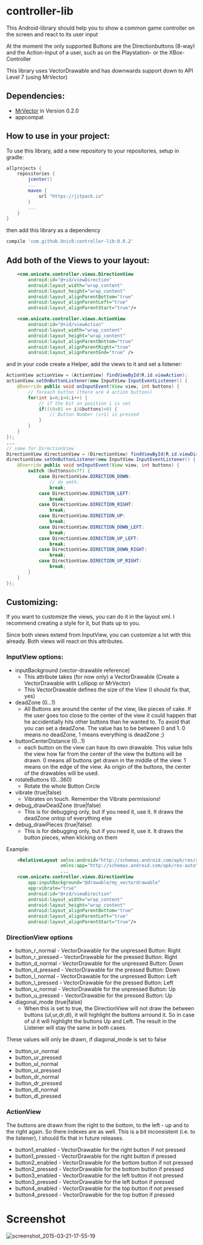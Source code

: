 # controller-lib
This Android-library should help you to show a common game controller on the screen and react to its user input

At the moment the only supported Buttons are the Directionbuttons (8-way) and the Action-Input of a user, such as on the Playstation- or the XBox-Controller

This library uses VectorDrawable and has downwards support down to API Level 7 (using MrVector)

## Dependencies:
* [MrVector](https://github.com/telly/MrVector) in Version 0.2.0
* appcompat
 
## How to use in your project:
To use this library, add a new repository to your repositories, setup in gradle:
```groovy
allprojects {
    repositories {
        jcenter()
        ...
        maven {
            url "https://jitpack.io"
        }
        ...
    }
}
```
then add this library as a dependency

```groovy
compile 'com.github.Unic8:controller-lib:0.0.2'
```

## Add both of the Views to your layout:

```xml
    <com.unicate.controller.views.DirectionView
        android:id="@+id/viewDirection"
        android:layout_width="wrap_content"
        android:layout_height="wrap_content"
        android:layout_alignParentBottom="true"
        android:layout_alignParentLeft="true"
        android:layout_alignParentStart="true"/>

    <com.unicate.controller.views.ActionView
        android:id="@+id/viewAction"
        android:layout_width="wrap_content"
        android:layout_height="wrap_content"
        android:layout_alignParentBottom="true"
        android:layout_alignParentRight="true"
        android:layout_alignParentEnd="true" />
```

and in your code create a Helper, add the views to it and set a listener:
```java
ActionView actionView = (ActionView) findViewById(R.id.viewAction);
actionView.setOnButtonListener(new InputView.InputEventListener() {
    @Override public void onInputEvent(View view, int buttons) {
		// foreach button (there are 4 action buttons)
		for(int i=0;i<4;i++) {
			// if the bit on position i is set
			if(((0x01 << i)&buttons)>0) {
				// Button Number (i+1) is pressed
			}
		}
    }
});
...
// same for DirectionView
DirectionView directionView = (DirectionView) findViewById(R.id.viewDirection);
directionView.setOnButtonListener(new InputView.InputEventListener() {
    @Override public void onInputEvent(View view, int buttons) {
		switch (buttons&0xff) {
			case DirectionView.DIRECTION_DOWN:
				// do smth.
				break;
			case DirectionView.DIRECTION_LEFT:
				break;
			case DirectionView.DIRECTION_RIGHT:
				break;
			case DirectionView.DIRECTION_UP:
				break;
			case DirectionView.DIRECTION_DOWN_LEFT:
				break;
			case DirectionView.DIRECTION_UP_LEFT:
				break;
			case DirectionView.DIRECTION_DOWN_RIGHT:
				break;
			case DirectionView.DIRECTION_UP_RIGHT:
				break;
		}
    }
});
```

## Customizing:
If you want to customize the views, you can do it in the layout xml. I recommend creating a style for it, but thats up to you.

Since both views extend from InputView, you can customize a lot with this already. Both views will react on this attributes.

### InputView options:

* inputBackground (vector-drawable reference)
  * This attribute takes (for now only) a VectorDrawable (Create a VectorDrawable with Lollipop or MrVector)
  * This VectorDrawable defines the size of the View (I should fix that, yes)
* deadZone (0...1)
  * All Buttons are around the center of the view, like pieces of cake. If the user goes too close to the
center of the view it could happen that he accidentially hits other buttons than he wanted to. To avoid that you can set a deadZone. The value has to be between 0 and 1. 0 means no deadZone, 1 means everything is deadZone ;)
* buttonCenterDistance (0...1)
  * each button on the view can have its own drawable. This value tells the view how far from the center of the view the buttons will be drawn. 0 means all buttons get drawn in the middle of the view. 1 means on the edge of the view. As origin of the buttons, the center of the drawables will be used.
* rotateButtons (0...360)
  * Rotate the whole Button Circle
* vibrate (true|false)
  * Vibrates on touch. Remember the Vibrate permissions!
* debug_drawDeadZone (true|false)
  * This is for debugging only, but if you need it, use it. It draws the deadZone ontop of everything else
* debug_drawPieces (true|false)
  * This is for debugging only, but if you need it, use it. It draws the button pieces, when klicking on them

Example:
```xml
    <RelativeLayout xmlns:android="http://schemas.android.com/apk/res/android"
                    xmlns:app="http://schemas.android.com/apk/res-auto" />
                    ...
    <com.unicate.controller.views.DirectionView
        app:inputBackground="@drawable/my_vectordrawable"
        app:vibrate="true"
        android:id="@+id/viewDirection"
        android:layout_width="wrap_content"
        android:layout_height="wrap_content"
        android:layout_alignParentBottom="true"
        android:layout_alignParentLeft="true"
        android:layout_alignParentStart="true"/>
```
### DirectionView options

* button_r_normal - VectorDrawable for the unpressed Button: Right
* button_r_pressed - VectorDrawable for the pressed Button: Right
* button_d_normal - VectorDrawable for the unpressed Button: Down
* button_d_pressed - VectorDrawable for the pressed Button: Down
* button_l_normal - VectorDrawable for the unpressed Button: Left
* button_l_pressed - VectorDrawable for the pressed Button: Left
* button_u_normal - VectorDrawable for the unpressed Button: Up
* button_u_pressed - VectorDrawable for the pressed Button: Up
* diagonal_mode (true|false)
  * When this is set to true, the DirectionView will not draw the between buttons (ul,ur,dr,dl), it will highlight the buttons arround it. So in case of ul it will highlight the buttons Up and Left. The result in the Listener will stay the same in both cases.

These values will only be drawn, if diagonal_mode is set to false
* button_ur_normal
* button_ur_pressed
* button_ul_normal
* button_ul_pressed
* button_dr_normal
* button_dr_pressed
* button_dl_normal
* button_dl_pressed

### ActionView

The buttons are drawn from the right to the bottom, to the left - up and to the right again. So there indexes are as well. This is a bit inconsistent (i.e. to the listener), I should fix that in future releases.

* button1_enabled - VectorDrawable for the right button if not pressed
* button1_pressed - VectorDrawable for the right button if pressed
* button2_enabled - VectorDrawable for the bottom button if not pressed
* button2_pressed - VectorDrawable for the bottom button if pressed
* button3_enabled - VectorDrawable for the left button if not pressed
* button3_pressed - VectorDrawable for the left button if pressed
* button4_enabled - VectorDrawable for the top button if not pressed
* button4_pressed - VectorDrawable for the top button if pressed

# Screenshot
![screenshot_2015-03-21-17-55-19](https://cloud.githubusercontent.com/assets/2174386/6766014/971adf68-cff5-11e4-9f7d-530251462886.png)



